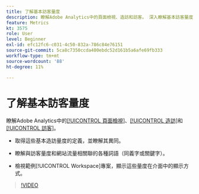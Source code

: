 ```yaml
---
title: 了解基本訪客量度
description: 瞭解Adobe Analytics中的頁面檢視、造訪和訪客。 深入瞭解基本訪客量度，協助您瞭解網站流量。
feature: Metrics
kt: 3575
role: User
level: Beginner
exl-id: efc12fc6-c031-4c50-832a-786c84e76151
source-git-commit: 5ca8c7350ccda400ebdc52d161b5a6afe69fb333
workflow-type: tm+mt
source-wordcount: '88'
ht-degree: 11%

---
```


# 了解基本訪客量度

瞭解Adobe Analytics中的[[!UICONTROL 頁面檢視]](https://experienceleague.adobe.com/docs/analytics/components/metrics/page-views.html?lang=en)、[[!UICONTROL 造訪]](https://experienceleague.adobe.com/docs/analytics/components/metrics/visits.html?lang=zh-Hant)和[[!UICONTROL 訪客]](https://experienceleague.adobe.com/docs/analytics/components/metrics/unique-visitors.html?lang=zh-Hant)。

* 取得這些基本造訪量度的定義，並瞭解其異同。

* 瞭解與訪客量度和網站流量相關聯的各種詞語（同義字或關鍵字）。

* 檢視範例[!UICONTROL Workspace]專案，顯示這些量度在介面中的顯示方式。

>[!VIDEO](https://video.tv.adobe.com/v/28774/?quality=12&learn=on)
